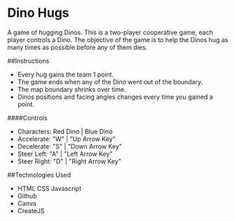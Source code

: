 # Dino Hugs
A game of hugging Dinos.
This is a two-player cooperative game, each player controls a Dino.
The objective of the game is to help the Dinos hug as many times as possible before any of them dies.

##Instructions
- Every hug gains the team 1 point.
- The game ends when any of the Dino went out of the boundary.
- The map boundary shrinks over time.
- Dinos positions and facing angles changes every time you gained a point.

####Controls
- Characters:    Red Dino  |  Blue Dino
- Accelerate:       "W"    |  "Up Arrow Key"
- Decelerate:       "S"    |  "Down Arrow Key"
- Steer Left:       "A"    |  "Left Arrow Key"
- Steer Right:      "D"    |  "Right Arrow Key"

##Technologies Used
- HTML CSS Javascript
- Github
- Canva
- CreateJS